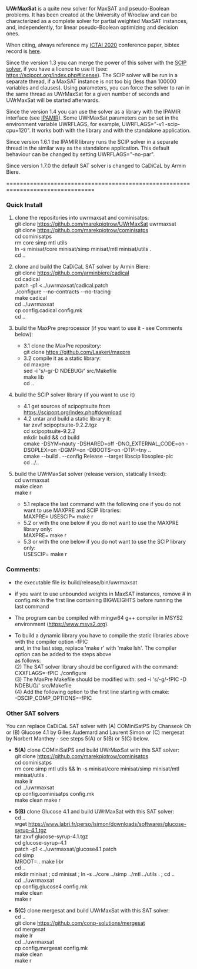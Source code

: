 **UWrMaxSat** is a quite new solver for MaxSAT and pseudo-Boolean problems. It has been created at the University of Wroclaw and can be characterized as a complete solver for partial weighted MaxSAT instances, and, independently, for linear pseudo-Boolean optimizing and decision ones.

When citing, always reference my [ICTAI 2020](https://www.ictai2020.org/) conference paper, bibtex record is [here](https://www.computer.org/csdl/api/v1/citation/bibtex/proceedings/1pP3sSVh3BS/922800a132).

Since the version 1.3 you can merge the power of this solver with the [SCIP solver](https:://scipopt.org), if you have a licence to use it (see: https://scipopt.org/index.php#license). The SCIP solver will be run in a separate thread, if a MaxSAT instance is not too big (less than 100000 variables and clauses). Using parameters, you can force the solver to ran in the same thread as UWrMaxSat for a given number of seconds and UWrMaxSat will be started afterwards.

Since the version 1.4 you can use the solver as a library with the IPAMIR interface (see [IPAMIR](https://maxsat-evaluations.github.io/2022/incremental.html)). Some UWrMaxSat parameters can be set in the environment variable UWRFLAGS, for example, UWRFLAGS="-v1 -scip-cpu=120". It works both with the library and with the standalone application.

Since version 1.6.1 the IPAMIR library runs the SCIP solver in a separate thread in the similar way as the standalone application. This default behaviour can be changed by setting UWRFLAGS="-no-par".

Since version 1.7.0 the default SAT solver is changed to CaDiCaL by Armin Biere. 

================================================================================
### Quick Install

1. clone the repositories into uwrmaxsat and cominisatps:  
    git clone https://github.com/marekpiotrow/UWrMaxSat uwrmaxsat  
    git clone https://github.com/marekpiotrow/cominisatps  
    cd cominisatps  
    rm core simp mtl utils  
    ln -s minisat/core minisat/simp minisat/mtl minisat/utils .  
    cd ..  

2. clone and build the CaDiCaL SAT solver by Armin Biere:  
    git clone https://github.com/arminbiere/cadical  
    cd cadical  
    patch -p1 <../uwrmaxsat/cadical.patch  
    ./configure --no-contracts --no-tracing  
    make cadical  
    cd ../uwrmaxsat  
    cp config.cadical config.mk  
    cd ..  

3. build the MaxPre preprocessor (if you want to use it - see Comments below):  
    * 3.1 clone the MaxPre repository:  
        git clone https://github.com/Laakeri/maxpre  
    * 3.2 compile it as a static library:  
        cd maxpre  
        sed -i 's/-g/-D NDEBUG/' src/Makefile  
        make lib  
        cd ..

4. build the SCIP solver library (if you want to use it)  
    * 4.1 get sources of scipoptsuite from https://scipopt.org/index.php#download  
    * 4.2 untar and build a static library it:  
        tar zxvf scipoptsuite-9.2.2.tgz  
        cd scipoptsuite-9.2.2  
        mkdir build && cd build  
        cmake -DSYM=nauty -DSHARED=off -DNO_EXTERNAL_CODE=on -DSOPLEX=on -DGMP=on -DBOOTS=on -DTPI=tny ..  
        cmake --build . --config Release --target libscip libsoplex-pic  
        cd ../..  

5. build the UWrMaxSat solver (release version, statically linked):  
        cd uwrmaxsat  
        make clean    
        make r
    * 5.1 replace the last command with the following one if you do not want to use MAXPRE and SCIP libraries:  
        MAXPRE= USESCIP=  make r  
    * 5.2 or with the one below if you do not want to use the MAXPRE library only:  
        MAXPRE=  make r  
    * 5.3 or with the one below if you do not want to use the SCIP library only:  
        USESCIP=  make r  

### Comments:

   - the executable file is: build/release/bin/uwrmaxsat

   - if you want to use unbounded weights in MaxSAT instances, remove # in config.mk in the first line 
     containing BIGWEIGHTS before running the last command

   - The program can be compiled with mingw64 g++ compiler in MSYS2 environment (https://www.msys2.org).

   - To build a dynamic library you have to compile the static libraries above with the compiler option -fPIC  
     and, in the last step, replace 'make r' with 'make lsh'. The compiler option can be added to the steps above  
     as follows:  
       (2) The SAT solver library should be configured with the command: CXXFLAGS=-fPIC ./configure  
       (3) The MaxPre Makefile should be modified with: sed -i 's/-g/-fPIC -D NDEBUG/' src/Makefile  
       (4) Add the following option to the first line starting with cmake:    
           -DSCIP_COMP_OPTIONS=-fPIC  

### Other SAT solvers

You can replace CaDiCaL SAT solver with (A) COMiniSatPS by Chanseok Oh or (B) Glucose 4.1 by Gilles Audemard 
and Laurent Simon or (C) mergesat by Norbert Manthey - see steps 5(A) or 5(B) or 5(C) below.

* **5(A)** clone COMiniSatPS and build UWrMaxSat with this SAT solver:  
    git clone https://github.com/marekpiotrow/cominisatps  
    cd cominisatps  
    rm core simp mtl utils && ln -s minisat/core minisat/simp minisat/mtl minisat/utils .  
    make lr  
    cd ../uwrmaxsat  
    cp config.cominisatps config.mk  
    make clean
    make r

* **5(B)** clone Glucose 4.1 and build UWrMaxSat with this SAT solver:  
    cd ..  
    wget https://www.labri.fr/perso/lsimon/downloads/softwares/glucose-syrup-4.1.tgz  
    tar zxvf glucose-syrup-4.1.tgz  
    cd glucose-syrup-4.1  
    patch -p1 <../uwrmaxsat/glucose4.1.patch  
    cd simp  
    MROOT=.. make libr  
    cd ..  
    mkdir minisat ; cd minisat ; ln -s ../core ../simp ../mtl ../utils . ; cd ..  
    cd ../uwrmaxsat  
    cp config.glucose4 config.mk  
    make clean  
    make r

* **5(C)** clone mergesat and build UWrMaxSat with this SAT solver:  
    cd ..  
    git clone https://github.com/conp-solutions/mergesat  
    cd mergesat  
    make lr  
    cd ../uwrmaxsat  
    cp config.mergesat config.mk  
    make clean  
    make r

